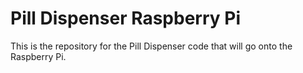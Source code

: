 # Pill Dispenser Raspberry Pi
This is the repository for the Pill Dispenser code that will go onto the Raspberry Pi.

